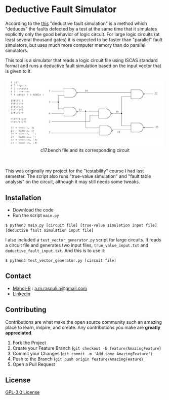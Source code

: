 # Deductive Fault Simulator

According to the [this](https://doi-org.access.semantak.com/10.1109/T-C.1972.223542) "deductive fault simulation" is a method which "deduces" the faults defected by a test at the same time that it simulates explicitly only the good behavior of logic circuit. For large logic circuits (at least several thousand gates) it is expected to be faster than "parallel" fault simulators, but uses much more computer memory than do parallel simulators.

This tool is a simulator that reads a logic circuit file using ISCAS standard format and runs a deductive fault simulation based on the input vector that is given to it.

<center><img src="images/iscas_example.png" alt="iscas_example.png" />
c17.bench file and its corresponding circuit</center><br/><br/>

This was originally my project for the "testability" course I had last semester. The script also runs "true-value simulation" and "fault table analysis" on the circuit, although it may still needs some tweaks.

## Installation

* Download the code
* Run the script `main.py`
```
$ python3 main.py [circuit file] [true-value simulation input file] [deductive fault simulation input file]
```

I also included a `test_vector_generator.py` script for large circuits. It reads a circuit file and generates two input files, `true_value_input.txt` and `deductive_fault_input.txt`. And this is to use it:
```
$ python3 test_vector_generator.py [circuit file]
```

## Contact
- [Mahdi-R](https://github.com/1MahdiR) : a.m.rasouli.n@gmail.com
- [Linkedin](https://www.linkedin.com/in/amir-mahdi-rasouli-39566a143/)

## Contributing

Contributions are what make the open source community such an amazing place to learn, inspire, and create. Any contributions you make are **greatly appreciated**.

1. Fork the Project
2. Create your Feature Branch (`git checkout -b feature/AmazingFeature`)
3. Commit your Changes (`git commit -m 'Add some AmazingFeature'`)
4. Push to the Branch (`git push origin feature/AmazingFeature`)
5. Open a Pull Request

## License

[GPL-3.0 License](https://github.com/1MahdiR/Deductive-Fault-Simulator/blob/master/LICENSE)